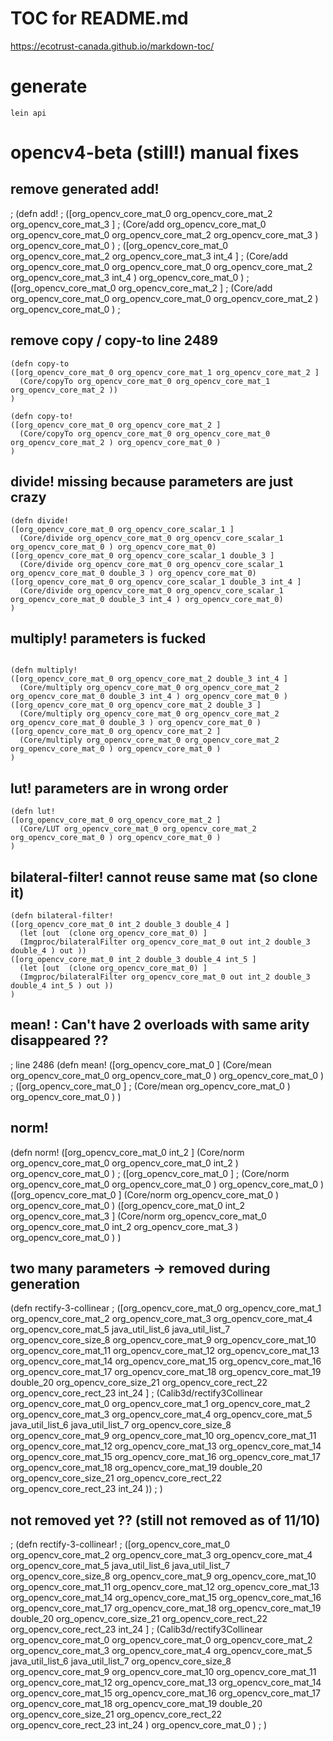 # TOC  for README.md

https://ecotrust-canada.github.io/markdown-toc/

# generate

```
lein api
```

# opencv4-beta (still!) manual fixes

## remove generated add!

; (defn add!
; ([org_opencv_core_mat_0 org_opencv_core_mat_2 org_opencv_core_mat_3 ]
;   (Core/add org_opencv_core_mat_0 org_opencv_core_mat_0 org_opencv_core_mat_2 org_opencv_core_mat_3 ) org_opencv_core_mat_0 )
; ([org_opencv_core_mat_0 org_opencv_core_mat_2 org_opencv_core_mat_3 int_4 ]
;   (Core/add org_opencv_core_mat_0 org_opencv_core_mat_0 org_opencv_core_mat_2 org_opencv_core_mat_3 int_4 ) org_opencv_core_mat_0 )
; ([org_opencv_core_mat_0 org_opencv_core_mat_2 ]
;   (Core/add org_opencv_core_mat_0 org_opencv_core_mat_0 org_opencv_core_mat_2 ) org_opencv_core_mat_0 )
;

## remove copy / copy-to line 2489

```
(defn copy-to
([org_opencv_core_mat_0 org_opencv_core_mat_1 org_opencv_core_mat_2 ] 
  (Core/copyTo org_opencv_core_mat_0 org_opencv_core_mat_1 org_opencv_core_mat_2 ))
)

(defn copy-to!
([org_opencv_core_mat_0 org_opencv_core_mat_2 ] 
  (Core/copyTo org_opencv_core_mat_0 org_opencv_core_mat_0 org_opencv_core_mat_2 ) org_opencv_core_mat_0 )
)
```

## divide!  missing because parameters are just crazy

```
(defn divide!
([org_opencv_core_mat_0 org_opencv_core_scalar_1 ] 
  (Core/divide org_opencv_core_mat_0 org_opencv_core_scalar_1 org_opencv_core_mat_0 ) org_opencv_core_mat_0)
([org_opencv_core_mat_0 org_opencv_core_scalar_1 double_3 ] 
  (Core/divide org_opencv_core_mat_0 org_opencv_core_scalar_1 org_opencv_core_mat_0 double_3 ) org_opencv_core_mat_0)
([org_opencv_core_mat_0 org_opencv_core_scalar_1 double_3 int_4 ] 
  (Core/divide org_opencv_core_mat_0 org_opencv_core_scalar_1 org_opencv_core_mat_0 double_3 int_4 ) org_opencv_core_mat_0)
)
```

## multiply! parameters is fucked

```

(defn multiply!
([org_opencv_core_mat_0 org_opencv_core_mat_2 double_3 int_4 ] 
  (Core/multiply org_opencv_core_mat_0 org_opencv_core_mat_2 org_opencv_core_mat_0 double_3 int_4 ) org_opencv_core_mat_0 )
([org_opencv_core_mat_0 org_opencv_core_mat_2 double_3 ] 
  (Core/multiply org_opencv_core_mat_0 org_opencv_core_mat_2 org_opencv_core_mat_0 double_3 ) org_opencv_core_mat_0 )
([org_opencv_core_mat_0 org_opencv_core_mat_2 ] 
  (Core/multiply org_opencv_core_mat_0 org_opencv_core_mat_2 org_opencv_core_mat_0 ) org_opencv_core_mat_0 )
)
```

## lut! parameters are in wrong order

```
(defn lut!
([org_opencv_core_mat_0 org_opencv_core_mat_2 ] 
  (Core/LUT org_opencv_core_mat_0 org_opencv_core_mat_2 org_opencv_core_mat_0 ) org_opencv_core_mat_0 )
)
```

## bilateral-filter! cannot reuse same mat (so clone it)

```
(defn bilateral-filter!
([org_opencv_core_mat_0 int_2 double_3 double_4 ] 
  (let [out  (clone org_opencv_core_mat_0) ] 
  (Imgproc/bilateralFilter org_opencv_core_mat_0 out int_2 double_3 double_4 ) out ))
([org_opencv_core_mat_0 int_2 double_3 double_4 int_5 ] 
  (let [out  (clone org_opencv_core_mat_0) ] 
  (Imgproc/bilateralFilter org_opencv_core_mat_0 out int_2 double_3 double_4 int_5 ) out ))
)
```

## mean! : Can't have 2 overloads with same arity disappeared ??

; line 2486
(defn mean!
([org_opencv_core_mat_0 ]
  (Core/mean org_opencv_core_mat_0 org_opencv_core_mat_0 ) org_opencv_core_mat_0 )
; ([org_opencv_core_mat_0 ]
;   (Core/mean org_opencv_core_mat_0 ) org_opencv_core_mat_0 )
)

## norm! 

(defn norm!
([org_opencv_core_mat_0 int_2 ] 
  (Core/norm org_opencv_core_mat_0 org_opencv_core_mat_0 int_2 ) org_opencv_core_mat_0 )
; ([org_opencv_core_mat_0 ] 
;   (Core/norm org_opencv_core_mat_0 org_opencv_core_mat_0 ) org_opencv_core_mat_0 )
([org_opencv_core_mat_0 ] 
  (Core/norm org_opencv_core_mat_0 ) org_opencv_core_mat_0 )
([org_opencv_core_mat_0 int_2 org_opencv_core_mat_3 ] 
  (Core/norm org_opencv_core_mat_0 org_opencv_core_mat_0 int_2 org_opencv_core_mat_3 ) org_opencv_core_mat_0 )
)

## two many parameters -> removed during generation
(defn rectify-3-collinear
; ([org_opencv_core_mat_0 org_opencv_core_mat_1 org_opencv_core_mat_2 org_opencv_core_mat_3 org_opencv_core_mat_4 org_opencv_core_mat_5 java_util_list_6 java_util_list_7 org_opencv_core_size_8 org_opencv_core_mat_9 org_opencv_core_mat_10 org_opencv_core_mat_11 org_opencv_core_mat_12 org_opencv_core_mat_13 org_opencv_core_mat_14 org_opencv_core_mat_15 org_opencv_core_mat_16 org_opencv_core_mat_17 org_opencv_core_mat_18 org_opencv_core_mat_19 double_20 org_opencv_core_size_21 org_opencv_core_rect_22 org_opencv_core_rect_23 int_24 ] 
;   (Calib3d/rectify3Collinear org_opencv_core_mat_0 org_opencv_core_mat_1 org_opencv_core_mat_2 org_opencv_core_mat_3 org_opencv_core_mat_4 org_opencv_core_mat_5 java_util_list_6 java_util_list_7 org_opencv_core_size_8 org_opencv_core_mat_9 org_opencv_core_mat_10 org_opencv_core_mat_11 org_opencv_core_mat_12 org_opencv_core_mat_13 org_opencv_core_mat_14 org_opencv_core_mat_15 org_opencv_core_mat_16 org_opencv_core_mat_17 org_opencv_core_mat_18 org_opencv_core_mat_19 double_20 org_opencv_core_size_21 org_opencv_core_rect_22 org_opencv_core_rect_23 int_24 ))
; )

## not removed yet ?? (still not removed as of 11/10)

; (defn rectify-3-collinear!
; ([org_opencv_core_mat_0 org_opencv_core_mat_2 org_opencv_core_mat_3 org_opencv_core_mat_4 org_opencv_core_mat_5 java_util_list_6 java_util_list_7 org_opencv_core_size_8 org_opencv_core_mat_9 org_opencv_core_mat_10 org_opencv_core_mat_11 org_opencv_core_mat_12 org_opencv_core_mat_13 org_opencv_core_mat_14 org_opencv_core_mat_15 org_opencv_core_mat_16 org_opencv_core_mat_17 org_opencv_core_mat_18 org_opencv_core_mat_19 double_20 org_opencv_core_size_21 org_opencv_core_rect_22 org_opencv_core_rect_23 int_24 ] 
;   (Calib3d/rectify3Collinear org_opencv_core_mat_0 org_opencv_core_mat_0 org_opencv_core_mat_2 org_opencv_core_mat_3 org_opencv_core_mat_4 org_opencv_core_mat_5 java_util_list_6 java_util_list_7 org_opencv_core_size_8 org_opencv_core_mat_9 org_opencv_core_mat_10 org_opencv_core_mat_11 org_opencv_core_mat_12 org_opencv_core_mat_13 org_opencv_core_mat_14 org_opencv_core_mat_15 org_opencv_core_mat_16 org_opencv_core_mat_17 org_opencv_core_mat_18 org_opencv_core_mat_19 double_20 org_opencv_core_size_21 org_opencv_core_rect_22 org_opencv_core_rect_23 int_24 ) org_opencv_core_mat_0 )
; )
